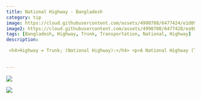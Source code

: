 ```yaml
---
title: National Highway - Bangladesh
category: tip
image: https://cloud.githubusercontent.com/assets/4990708/6477424/e1d09a28-c1f1-11e4-930a-485b20df2477.PNG
image2: https://cloud.githubusercontent.com/assets/4990708/6477428/ea98ae66-c1f1-11e4-81f8-451dc1cf7ef6.PNG
tags: [Bangladesh, Highway, Trunk, Transportation, National, Highway]
description:

 <h4>Highway = Trunk; (National Highway):</h4> <p>A National Highway (Trunk) is the highest Road classification in the transportation network as defined by Roads and Highways Department of the Ministry of Communications (RHD).  This guidance come from the <a href="http://wiki.openstreetmap.org/wiki/WikiProject_Bangladesh">Bangladesh OSM wiki</a> . National Highways are paved, have road surface markings, and have multiple lanes. </p> 
 
 
---
```

 ![](https://cloud.githubusercontent.com/assets/4990708/6477424/e1d09a28-c1f1-11e4-930a-485b20df2477.PNG)
 
 
 ![](https://cloud.githubusercontent.com/assets/4990708/6477428/ea98ae66-c1f1-11e4-81f8-451dc1cf7ef6.PNG)
